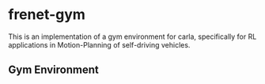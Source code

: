 # frenet-gym
This is an implementation of a gym environment for carla, specifically for RL applications in Motion-Planning of self-driving vehicles.

## Gym Environment
